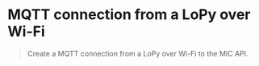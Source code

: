 # MQTT connection from a LoPy over Wi-Fi

> Create a MQTT connection from a LoPy over Wi-Fi to the MIC API.
